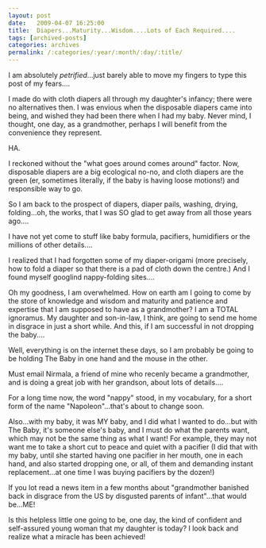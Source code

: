 ```yaml
---
layout: post
date:	2009-04-07 16:25:00
title:  Diapers...Maturity...Wisdom....Lots of Each Required....
tags: [archived-posts]
categories: archives
permalink: /:categories/:year/:month/:day/:title/
---
```

I am absolutely *petrified*...just barely able to move my fingers to type this post of my fears....

I made do with cloth diapers all through my daughter's infancy; there were no alternatives then. I was envious when the disposable diapers came into being, and wished they had been there when I had my baby. Never mind, I thought, one day, as a grandmother, perhaps I will benefit from the convenience they represent.

HA.

I reckoned without the "what goes around comes around" factor. Now, disposable diapers are a big ecological no-no, and cloth diapers are the green (er, sometimes literally, if the baby is having loose motions!) and responsible way to go.

So I am back to the prospect of diapers, diaper pails, washing, drying, folding...oh, the works, that I was SO glad to get away from all those years ago.... 

I have not yet come to stuff like baby formula, pacifiers, humidifiers or the millions of other details....

I realized that I had forgotten some of my diaper-origami (more precisely, how to fold a diaper so that there is a pad of cloth down the centre.) And I found myself googlind nappy-folding sites....

Oh my goodness, I am overwhelmed. How on earth am I going to come by the store of knowledge and wisdom and maturity and patience and expertise that I am supposed to have as a grandmother? I am a TOTAL ignoramus. My daughter and son-in-law, I think, are going to send me home in disgrace in just a short while. And this, if I am successful in not dropping the baby....

Well, everything is on the internet these days, so I am probably be going to be holding The Baby in one hand and the mouse in the other.

Must email Nirmala, a friend of mine who recenly became a grandmother, and is doing a great job with her grandson, about lots of details....

For a long time now, the word "nappy" stood, in my vocabulary, for a short form of the name "Napoleon"...that's about to change soon.

Also...with my baby, it was MY baby, and I did what I wanted to do...but with The Baby, it's someone else's baby, and I must do what the parents want, which may not be the same thing as what I want! For example, they may not want me to take a short cut to peace and quiet with a pacifier (I did that with my baby, until she started having one pacifier in her mouth, one in each hand, and also started dropping one, or all, of them and demanding instant replacement...at one time I was buying pacifiers by the dozen!)

If you lot read a news item in a few months about "grandmother  banished back  in disgrace from the US by disgusted parents of infant"...that would be...ME!

Is this helpless little one going to be, one day, the kind of confident and self-assured young woman that my daughter is today? I look back and realize what a miracle has been achieved!
